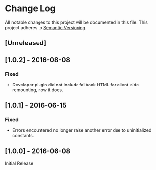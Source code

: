 # Change Log

All notable changes to this project will be documented in this file.
This project adheres to [Semantic Versioning](http://semver.org/).

## [Unreleased]

## [1.0.2] - 2016-08-08

### Fixed

- Developer plugin did not include fallback HTML for client-side remounting, now it does.

## [1.0.1] - 2016-06-15

### Fixed

- Errors encountered no longer raise another error due to uninitialized constants.

## [1.0.0] - 2016-06-08

Initial Release
